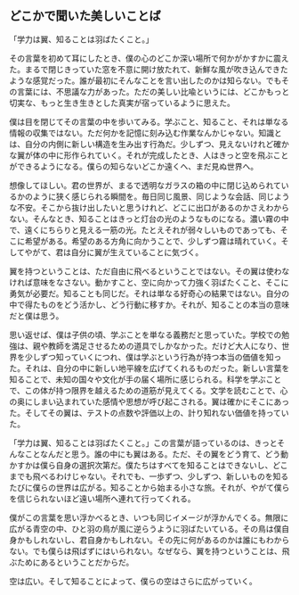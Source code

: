 ## どこかで聞いた美しいことば

「学力は翼、知ることは羽ばたくこと。」

その言葉を初めて耳にしたとき、僕の心のどこか深い場所で何かがかすかに震えた。まるで閉じきっていた窓を不意に開け放たれて、新鮮な風が吹き込んできたような感覚だった。誰が最初にそんなことを言い出したのかは知らない。でもその言葉には、不思議な力があった。ただの美しい比喩というには、どこかもっと切実な、もっと生き生きとした真実が宿っているように思えた。

僕は目を閉じてその言葉の中を歩いてみる。学ぶこと、知ること、それは単なる情報の収集ではない。ただ何かを記憶に刻み込む作業なんかじゃない。知識とは、自分の内側に新しい構造を生み出す行為だ。少しずつ、見えないけれど確かな翼が体の中に形作られていく。それが完成したとき、人はきっと空を飛ぶことができるようになる。僕らの知らないどこか遠くへ、まだ見ぬ世界へ。

想像してほしい。君の世界が、まるで透明なガラスの箱の中に閉じ込められているかのように狭く感じられる瞬間を。毎日同じ風景、同じような会話、同じような不安。そこから抜け出したいと思うけれど、どこに出口があるのかさえわからない。そんなとき、知ることはきっと灯台の光のようなものになる。濃い霧の中で、遠くにちらりと見える一筋の光。たとえそれが弱々しいものであっても、そこに希望がある。希望のある方角に向かうことで、少しずつ霧は晴れていく。そしてやがて、君は自分に翼が生えていることに気づく。

翼を持つということは、ただ自由に飛べるということではない。その翼は使わなければ意味をなさない。動かすこと、空に向かって力強く羽ばたくこと、そこに勇気が必要だ。知ることも同じだ。それは単なる好奇心の結果ではない。自分の中で得たものをどう活かし、どう行動に移すか。それが、知ることの本当の意味だと僕は思う。

思い返せば、僕は子供の頃、学ぶことを単なる義務だと思っていた。学校での勉強は、親や教師を満足させるための道具でしかなかった。だけど大人になり、世界を少しずつ知っていくにつれ、僕は学ぶという行為が持つ本当の価値を知った。それは、自分の中に新しい地平線を広げてくれるものだった。新しい言葉を知ることで、未知の国々や文化が手の届く場所に感じられる。科学を学ぶことで、この体が持つ限界を越えるための道筋が見えてくる。文学を読むことで、心の奥にしまい込まれていた感情や思想が呼び起こされる。翼は確かにそこにあった。そしてその翼は、テストの点数や評価以上の、計り知れない価値を持っていた。

「学力は翼、知ることは羽ばたくこと。」この言葉が語っているのは、きっとそんなことなんだと思う。誰の中にも翼はある。ただ、その翼をどう育て、どう動かすかは僕ら自身の選択次第だ。僕たちはすべてを知ることはできないし、どこまでも飛べるわけじゃない。それでも、一歩ずつ、少しずつ、新しいものを知るたびに僕らの世界は広がる。知ることから始まる小さな旅。それが、やがて僕らを信じられないほど遠い場所へ連れて行ってくれる。

僕がこの言葉を思い浮かべるとき、いつも同じイメージが浮かんでくる。無限に広がる青空の中、ひと羽の鳥が風に逆らうように羽ばたいている。その鳥は僕自身かもしれないし、君自身かもしれない。その先に何があるのかは誰にもわからない。でも僕らは飛ばずにはいられない。なぜなら、翼を持つということは、飛ぶためにあるということだからだ。

空は広い。そして知ることによって、僕らの空はさらに広がっていく。